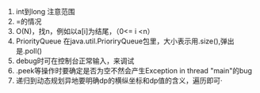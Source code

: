 1. int到long  注意范围 
2. =的情况
3. O(N)，找n，例如以a[i]为结尾，（0<= i <n）
4.   PriorityQueue<E> 在java.util.PrioriryQueue包里，大小表示用.size(),弹出是.poll()
5. debug时可在控制台正常输入，来调试
6. .peek等操作时要确定是否为空不然会产生Exception in thread "main"的bug
7. 递归到动态规划异地要明确dp的横纵坐标和dp值的含义，遍历即可·
